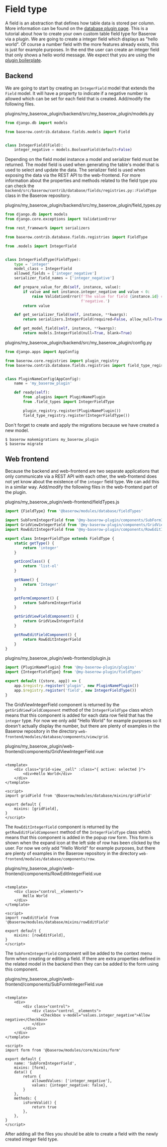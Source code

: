 # Field type

A field is an abstraction that defines how table data is stored per column. More
information can be found on the
[database plugin page](../getting-started/database-plugin.md). This is a tutorial about
how to create your own custom table field type for Baserow via a plugin. We are going to
create a integer field which displays as "hello world". Of course a number field with
the more features already exists, this is just for example purposes. In the end the user
can create an integer field that only shows a hello world message. We expect that you
are using the [plugin boilerplate](./boilerplate.md).

## Backend

We are going to start by creating an `IntegerField` model that extends the `Field`
model. It will have a property to indicate if a negative number is allowed which can be
set for each field that is created. Add/modify the following files.

plugins/my_baserow_plugin/backend/src/my_baserow_plugin/models.py

```python
from django.db import models

from baserow.contrib.database.fields.models import Field


class IntegerField(Field):
    integer_negative = models.BooleanField(default=False)

```

Depending on the field model instance a model and serializer field must be returned. The
model field is used when generating the table's model that is used to select and update
the data. The serializer field is used when exposing the data via the REST API to the
web-frontend. For more information about the properties and methods related to the field
type you can check the
`backend/src/baserow/contrib/database/fields/registries.py::FieldType` class in the
Baserow repository.

plugins/my_baserow_plugin/backend/src/my_baserow_plugin/field_types.py

```python
from django.db import models
from django.core.exceptions import ValidationError

from rest_framework import serializers

from baserow.contrib.database.fields.registries import FieldType

from .models import IntegerField


class IntegerFieldType(FieldType):
    type = 'integer'
    model_class = IntegerField
    allowed_fields = ['integer_negative']
    serializer_field_names = ['integer_negative']

    def prepare_value_for_db(self, instance, value):
        if value and not instance.integer_negative and value < 0:
            raise ValidationError(f'The value for field {instance.id} cannot be '
                                  f'negative.')
        return value

    def get_serializer_field(self, instance, **kwargs):
        return serializers.IntegerField(required=False, allow_null=True)

    def get_model_field(self, instance, **kwargs):
        return models.IntegerField(null=True, blank=True)
```

plugins/my_baserow_plugin/backend/src/my_baserow_plugin/config.py

```python
from django.apps import AppConfig

from baserow.core.registries import plugin_registry
from baserow.contrib.database.fields.registries import field_type_registry


class PluginNameConfig(AppConfig):
    name = 'my_baserow_plugin'

    def ready(self):
        from .plugins import PluginNamePlugin
        from .field_types import IntegerFieldType

        plugin_registry.register(PluginNamePlugin())
        field_type_registry.register(IntegerFieldType())
```

Don't forget to create and apply the migrations because we have created a new model.

```
$ baserow makemigrations my_baserow_plugin
$ baserow migrate 
```

## Web frontend

Because the backend and web-frontend are two separate applications that only communicate
via a REST API with each other, the web-frontend does not yet know about the existence
of the `integer` field type. We can add this in a similar way. Add/modify the following
files in the web-frontend part of the plugin.

plugins/my_baserow_plugin/web-frontend/fieldTypes.js

```javascript
import {FieldType} from '@baserow/modules/database/fieldTypes'

import SubFormIntegerField from '@my-baserow-plugin/components/SubFormIntegerField'
import GridViewIntegerField from '@my-baserow-plugin/components/GridViewIntegerField'
import RowEditIntegerField from '@my-baserow-plugin/components/RowEditIntegerField'

export class IntegerFieldType extends FieldType {
    static getType() {
        return 'integer'
    }

    getIconClass() {
        return 'list-ol'
    }

    getName() {
        return 'Integer'
    }

    getFormComponent() {
        return SubFormIntegerField
    }

    getGridViewFieldComponent() {
        return GridViewIntegerField
    }

    getRowEditFieldComponent() {
        return RowEditIntegerField
    }
}
```

plugins/my_baserow_plugin/web-frontend/plugin.js

```javascript
import {PluginNamePlugin} from '@my-baserow-plugin/plugins'
import {IntegerFieldType} from '@my-baserow-plugin/fieldTypes'

export default ({store, app}) => {
    app.$registry.register('plugin', new PluginNamePlugin())
    app.$registry.register('field', new IntegerFieldType())
}
```

The GridViewIntegerField component is returned by the `getGridViewFieldComponent`
method of the `IntegerFieldType` class which means that this component is added for each
data row field that has the `integer` type. For now we only add "Hello World" for
example purposes so it doesn't actually display the number, but there are plenty of
examples in the Baserow repository in the directory
`web-frontend/modules/database/components/view/grid`.

plugins/my_baserow_plugin/web-frontend/components/GridViewIntegerField.vue

```vue

<template>
    <div class="grid-view__cell" :class="{ active: selected }">
        <div>Hello World</div>
    </div>
</template>

<script>
import gridField from '@baserow/modules/database/mixins/gridField'

export default {
    mixins: [gridField],
}
</script>
```

The `RowEditIntegerField` component is returned by the `getRowEditFieldComponent`
method of the `IntegerFieldType` class which means that this component is added in the
popup row form. This form is shown when the expand icon at the left side of row has been
clicked by the user. For now we only add "Hello World" for example purposes, but there
are plenty of examples in the Baserow repository in the
directory `web-frontend/modules/database/components/row`.

plugins/my_baserow_plugin/web-frontend/components/RowEditIntegerField.vue

```vue

<template>
    <div class="control__elements">
        Hello World
    </div>
</template>

<script>
import rowEditField from '@baserow/modules/database/mixins/rowEditField'

export default {
    mixins: [rowEditField],
}
</script>
```

The `SubFormIntegerField` component will be added to the context menu form when creating
or editing a field. If there are extra properties defined in the related model in the
backend then they can be added to the form using this component.

plugins/my_baserow_plugin/web-frontend/components/SubFormIntegerField.vue

```vue

<template>
    <div>
        <div class="control">
            <div class="control__elements">
                <Checkbox v-model="values.integer_negative">Allow negative</Checkbox>
            </div>
        </div>
    </div>
</template>

<script>
import form from '@baserow/modules/core/mixins/form'

export default {
    name: 'SubFormIntegerField',
    mixins: [form],
    data() {
        return {
            allowedValues: ['integer_negative'],
            values: {integer_negative: false},
        }
    },
    methods: {
        isFormValid() {
            return true
        },
    },
}
</script>
```

After adding all the files you should be able to create a field with the newly created
integer field type.

